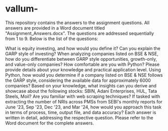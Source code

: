 # vallum-
This repository contains the answers to the assignment questions. All answers are provided in a Word document titled "Assignment_Answers.docx". The questions are addressed sequentially from 1 to 9. Below is the list of the questions:

What is equity investing, and how would you define it?
Can you explain the GARP style of investing?
When analyzing companies listed on BSE & NSE, how do you differentiate between GARP style opportunities, growth-only, and value-only companies?
How comfortable are you with Python? Please provide details about your knowledge and practical application level.
Using Python, how would you determine if a company listed on BSE & NSE follows the GARP style, considering the available data for approximately 6000 companies?
Based on your knowledge, what insights can you derive and showcase about the following stocks: SBIN, Adani Enterprises, HUL, Tata Steels, Moil?
Are you familiar with web scraping techniques?
If tasked with extracting the number of NRIs across PMSs from SEBI's monthly reports for June '23, Sep '23, Dec '23, and Mar '24, how would you approach this task in terms of process, time, output file, and data accuracy?
Each answer is written in detail, addressing the respective question. Please refer to the Word document for the complete answers.
